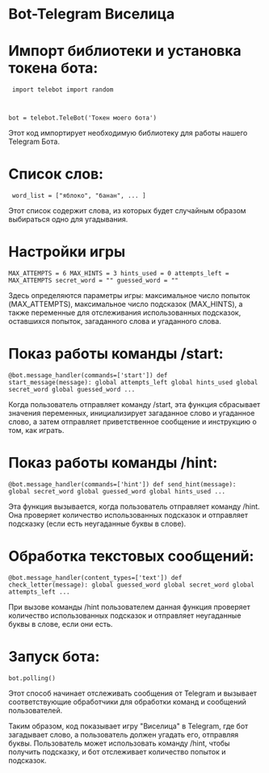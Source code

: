 # Bot-Telegram Виселица

# Импорт библиотеки и установка токена бота:

<code> import telebot
import random

bot = telebot.TeleBot('Токен моего бота')
</code>

Этот код импортирует необходимую библиотеку для работы нашего Telegram Бота.

# Список слов:

<code> word_list = ["яблоко", "банан", ... ] </code>


Этот список содержит слова, из которых будет случайным образом выбираться одно для угадывания.

# Настройки игры

<code>MAX_ATTEMPTS = 6
MAX_HINTS = 3
hints_used = 0
attempts_left = MAX_ATTEMPTS
secret_word = ""
guessed_word = ""</code>

Здесь определяются параметры игры: максимальное число попыток (MAX_ATTEMPTS), максимальное число подсказок (MAX_HINTS), а также переменные для отслеживания использованных подсказок, оставшихся попыток, загаданного слова и угаданного слова.

# Показ работы команды /start:

<code>@bot.message_handler(commands=['start'])
def start_message(message):
    global attempts_left
    global hints_used
    global secret_word
    global guessed_word 
    ...</code>


Когда пользователь отправляет команду /start, эта функция сбрасывает значения переменных, инициализирует загаданное слово и угаданное слово, а затем отправляет приветственное сообщение и инструкцию о том, как играть.

# Показ работы команды /hint:

<code>@bot.message_handler(commands=['hint'])
def send_hint(message):
    global secret_word
    global guessed_word
    global hints_used
    ...</code>

Эта функция вызывается, когда пользователь отправляет команду /hint. Она проверяет количество использованных подсказок и отправляет подсказку (если есть неугаданные буквы в слове).

# Обработка текстовых сообщений:

<code>@bot.message_handler(content_types=['text'])
def check_letter(message):
    global guessed_word
    global secret_word
    global attempts_left
    ...</code>
 
При вызове команды /hint пользователем данная функция проверяет количество использованных подсказок и отправляет неугаданные буквы в слове, если они есть.

# Запуск бота:

<code>bot.polling()</code>

Этот способ начинает отслеживать сообщения от Telegram и вызывает соответствующие обработчики для обработки команд и сообщений пользователей.

Таким образом, код показывает игру "Виселица" в Telegram, где бот загадывает слово, а пользователь должен угадать его, отправляя буквы. Пользователь может использовать команду /hint, чтобы получить подсказку, и бот отслеживает количество попыток и подсказок.
